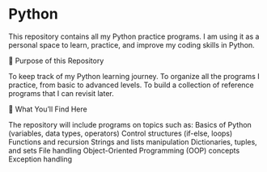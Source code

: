 # Python
This repository contains all my Python practice programs.
I am using it as a personal space to learn, practice, and improve my coding skills in Python.

📌 Purpose of this Repository

To keep track of my Python learning journey.
To organize all the programs I practice, from basic to advanced levels.
To build a collection of reference programs that I can revisit later.


📂 What You’ll Find Here

The repository will include programs on topics such as:
Basics of Python (variables, data types, operators)
Control structures (if-else, loops)
Functions and recursion
Strings and lists manipulation
Dictionaries, tuples, and sets
File handling
Object-Oriented Programming (OOP) concepts
Exception handling

